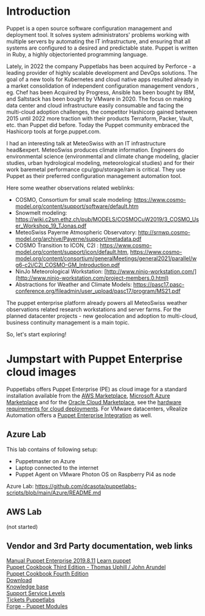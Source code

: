 # Introduction
Puppet is a open source software configuration management and deployment tool. It solves system administrators' problems working with multiple servers by automating the IT infrastructure, and ensuring that all systems are configured to a desired and predictable state. Puppet is written in Ruby, a highly objectoriented programming language.

Lately, in 2022 the company Puppetlabs has been acquired by Perforce - a leading provider of highly scalable development and DevOps solutions.
The goal of a new tools for Kubernetes and cloud native apps resulted already in a market consolidation of independent configuration management vendors , eg. Chef has been Acquired by Progress, Ansible has been bought by IBM, and Saltstack has been bought by VMware in 2020.  The focus on making data center and cloud infrastructure easily consumable and facing the multi-cloud adoption challenges, the competitor Hashicorp gained between 2015 until 2022 more traction with their products Terraform, Packer, Vault, etc. than Puppet did before. Today the Puppet community embraced the Hashicorp tools at forge.puppet.com.

I had an interesting talk at MeteoSwiss with an IT infrastructure head&expert. MeteoSwiss produces climate information. Engineers do environmental science (environmental and climate change modeling, glacier studies, urban hydrological modeling, meteorological studies) and for their work baremetal performance cpu/gpu/storage/ram is critical. They use Puppet as their preferred configuration management automation tool.

Here some weather observations related weblinks:  
- COSMO, Consortium for small scale modeling: https://www.cosmo-model.org/content/support/software/default.htm
- Snowmelt modeling: https://wiki.c2sm.ethz.ch/pub/MODELS/COSMOCuW2019/3_COSMO_User_Workshop_19_TJonas.pdf
- MeteoSwiss Payerne Atmospheric Observatory: http://srnwp.cosmo-model.org/archive/Payerne/support/metadata.pdf
- COSMO Transition to ICON, C2I : https://www.cosmo-model.org/content/support/icon/default.htm, https://www.cosmo-model.org/content/consortium/generalMeetings/general2021/parallel/wg6-c2i/C2I_COSMO-GM_Introduction.pdf
- NinJo Meteorological Workstation: [http://www.ninjo-workstation.com/](http://www.ninjo-workstation.com/project-members.0.html)
- Abstractions for Weather and Climate Models: https://pasc17.pasc-conference.org/fileadmin/user_upload/pasc17/program/MS21.pdf

The puppet enterprise platform already powers all MeteoSwiss weather observations related research workstations and server farms. For the planned datacenter projects - new geolocation and adoption to multi-cloud, business continuity management is a main topic. 

So, let's start exploring!

# Jumpstart with Puppet Enterprise cloud images
Puppetlabs offers Puppet Enterprise (PE) as cloud image for a standard installation available from the [AWS Marketplace](https://aws.amazon.com/marketplace/pp/prodview-df2wt3ipoydbe), [Microsoft Azure Marketplace](https://azuremarketplace.microsoft.com/en-us/marketplace/apps/puppet.puppet-enterprise-201818) and for the [Oracle Cloud Marketplace](https://cloudmarketplace.oracle.com/marketplace/en_US/listing/101747862), see the [hardware requirements for cloud deployments](https://puppet.com/docs/pe/2019.8/hardware_requirements.html#hardware_requirements_cloud). For VMware datacenters, vRealize Automation offers a [Puppet Enterprise Integration](https://docs.vmware.com/de/vRealize-Automation/8.8/Using-and-Managing-Cloud-Assembly/GUID-EDEEE4C7-8EEB-424F-8DC1-E9F8CCE1F27B.html) as well.

## Azure Lab
This lab contains of following setup:
- Puppetmaster on Azure
- Laptop connected to the internet
- Puppet Agent on VMware Photon OS on Raspberry Pi4 as node  

Azure Lab: https://github.com/dcasota/puppetlabs-scripts/blob/main/Azure/README.md

## AWS Lab
(not started)

## Vendor and 3rd Party documentation, web links
[Manual Puppet Enterprise 2019.8.11](https://github.com/dcasota/puppetlabs-scripts/files/9077405/pe.pdf) 
[Learn puppet](https://learn.puppet.com)  
[Puppet Cookbook Third Edition - Thomas Uphill / John Arundel](https://github.com/dcasota/puppetlabs-scripts/files/9083871/Puppet.Cookbook.Third.Edition.pdf)  
[Puppet Cookbook Fourth Edition](https://www.packtpub.com/product/puppet-5-cookbook-fourth-edition/9781788622448)  
[Download](https://yum.puppetlabs.com/)  
[Knowledge base](https://support.puppet.com/hc/en-us)  
[Support Service Levels](https://puppet.com/support/technical-support-packages/)  
[Tickets Puppetlabs](https://tickets.puppetlabs.com/secure/Dashboard.jspa)  
[Forge - Puppet Modules](https://forge.puppet.com/)  


